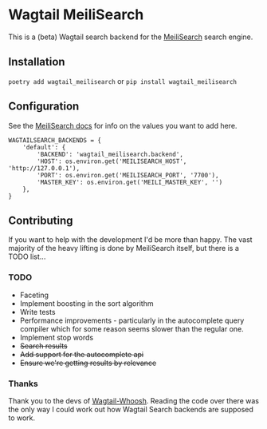 # Wagtail MeiliSearch

This is a (beta) Wagtail search backend for the [MeiliSearch](https://github.com/meilisearch/MeiliSearch) search engine.


## Installation

`poetry add wagtail_meilisearch` or `pip install wagtail_meilisearch`

## Configuration

See the [MeiliSearch docs](https://docs.meilisearch.com/guides/advanced_guides/installation.html#environment-variables-and-flags) for info on the values you want to add here.

```
WAGTAILSEARCH_BACKENDS = {
    'default': {
        'BACKEND': 'wagtail_meilisearch.backend',
        'HOST': os.environ.get('MEILISEARCH_HOST', 'http://127.0.0.1'),
        'PORT': os.environ.get('MEILISEARCH_PORT', '7700'),
        'MASTER_KEY': os.environ.get('MEILI_MASTER_KEY', '')
    },
}
```

## Contributing

If you want to help with the development I'd be more than happy. The vast majority of the heavy lifting is done by MeiliSearch itself, but there is a TODO list...


### TODO

* Faceting
* Implement boosting in the sort algorithm
* Write tests
* Performance improvements - particularly in the autocomplete query compiler which for some reason seems slower than the regular one.
* Implement stop words
* ~~Search results~~
* ~~Add support for the autocomplete api~~
* ~~Ensure we're getting results by relevance~~

### Thanks

Thank you to the devs of [Wagtail-Whoosh](https://github.com/wagtail/wagtail-whoosh). Reading the code over there was the only way I could work out how Wagtail Search backends are supposed to work.
